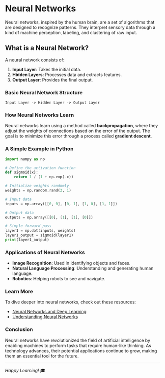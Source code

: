 # Neural Networks

Neural networks, inspired by the human brain, are a set of algorithms that are designed to recognize patterns. They interpret sensory data through a kind of machine perception, labeling, and clustering of raw input.

## What is a Neural Network?

A neural network consists of:

1. **Input Layer**: Takes the initial data.
2. **Hidden Layers**: Processes data and extracts features.
3. **Output Layer**: Provides the final output.

### Basic Neural Network Structure

```plaintext
Input Layer -> Hidden Layer -> Output Layer
```

### How Neural Networks Learn

Neural networks learn using a method called **backpropagation**, where they adjust the weights of connections based on the error of the output. The goal is to minimize this error through a process called **gradient descent**.

### A Simple Example in Python

```python
import numpy as np

# Define the activation function
def sigmoid(x):
    return 1 / (1 + np.exp(-x))

# Initialize weights randomly
weights = np.random.rand(2, 1)

# Input data
inputs = np.array([[0, 0], [0, 1], [1, 0], [1, 1]])

# Output data
outputs = np.array([[0], [1], [1], [0]])

# Simple forward pass
layer1 = np.dot(inputs, weights)
layer1_output = sigmoid(layer1)
print(layer1_output)
```

### Applications of Neural Networks

- **Image Recognition**: Used in identifying objects and faces.
- **Natural Language Processing**: Understanding and generating human language.
- **Robotics**: Helping robots to see and navigate.

### Learn More

To dive deeper into neural networks, check out these resources:

- [Neural Networks and Deep Learning](http://neuralnetworksanddeeplearning.com/)
- [Understanding Neural Networks](https://en.wikipedia.org/wiki/Artificial_neural_network)

### Conclusion

Neural networks have revolutionized the field of artificial intelligence by enabling machines to perform tasks that require human-like thinking. As technology advances, their potential applications continue to grow, making them an essential tool for the future.

---

_Happy Learning!_ 🎓
